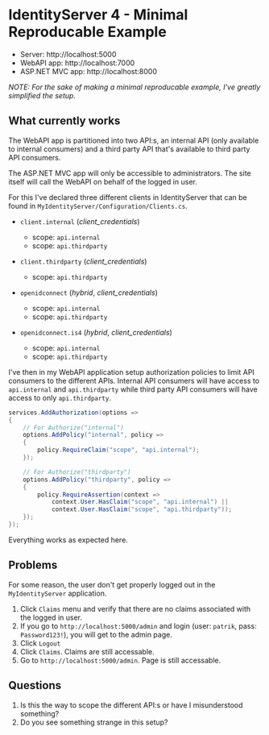 # IdentityServer 4 - Minimal Reproducable Example

* Server: http://localhost:5000
* WebAPI app: http://localhost:7000
* ASP.NET MVC app: http://localhost:8000

*NOTE: For the sake of making a minimal reproducable example, I've
greatly simplified the setup.*

## What currently works

The WebAPI app is partitioned into two API:s, an internal API 
(only available to internal consumers) and a third party API
that's available to third party API consumers.

The ASP.NET MVC app will only be accessible to administrators. 
The site itself will call the WebAPI on behalf of the logged in user.

For this I've declared three different clients in IdentityServer 
that can be found in `MyIdentityServer/Configuration/Clients.cs`.

* `client.internal` (*client_credentials*)
  * scope: `api.internal`
  * scope: `api.thirdparty`

* `client.thirdparty` (*client_credentials*)
  * scope: `api.thirdparty`

* `openidconnect` (*hybrid*, *client_credentials*)
  * scope: `api.internal`
  * scope: `api.thirdparty`

* `openidconnect.is4` (*hybrid*, *client_credentials*)
  * scope: `api.internal`
  * scope: `api.thirdparty`

I've then in my WebAPI application setup authorization policies
to limit API consumers to the different APIs. Internal API consumers
will have access to `api.internal` and `api.thirdparty` while 
third party API consumers will have access to only `api.thirdparty`.

```csharp
services.AddAuthorization(options =>
{
    // For Authorize("internal")
    options.AddPolicy("internal", policy =>
    {
        policy.RequireClaim("scope", "api.internal");
    });

    // For Authorize("thirdparty")
    options.AddPolicy("thirdparty", policy =>
    {
        policy.RequireAssertion(context => 
            context.User.HasClaim("scope", "api.internal") ||
            context.User.HasClaim("scope", "api.thirdparty"));
    });
});
```

Everything works as expected here.

## Problems

For some reason, the user don't get properly logged out in the `MyIdentityServer` application.

1. Click `Claims` menu and verify that there are no claims associated with the logged in user.
2. If you go to `http://localhost:5000/admin` and login (user: `patrik`, pass: `Password123!`), you will get to the admin page.
3. Click `Logout`
4. Click `Claims`. Claims are still accessable.
5. Go to `http://localhost:5000/admin`. Page is still accessable.

## Questions

1. Is this the way to scope the different API:s or have I misunderstood something?
2. Do you see something strange in this setup?
